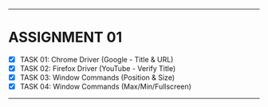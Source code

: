 ___
# ASSIGNMENT 01

- [x] TASK 01: Chrome Driver (Google - Title & URL)
- [x] TASK 02: Firefox Driver (YouTube - Verify Title)
- [x] TASK 03: Window Commands (Position & Size)
- [x] TASK 04: Window Commands (Max/Min/Fullscreen)

---